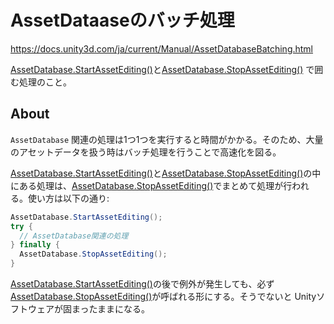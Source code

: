 # AssetDataaseのバッチ処理
https://docs.unity3d.com/ja/current/Manual/AssetDatabaseBatching.html

[AssetDatabase.StartAssetEditing()]と[AssetDatabase.StopAssetEditing()] で囲む処理のこと。

## About
`AssetDatabase` 関連の処理は1つ1つを実行すると時間がかかる。そのため、大量のアセットデータを扱う時はバッチ処理を行うことで高速化を図る。

[AssetDatabase.StartAssetEditing()]と[AssetDatabase.StopAssetEditing()]の中にある処理は、[AssetDatabase.StopAssetEditing()]でまとめて処理が行われる。使い方は以下の通り:

```cs
AssetDatabase.StartAssetEditing();
try {
  // AssetDatabase関連の処理
} finally {
  AssetDatabase.StopAssetEditing();
}
```

[AssetDatabase.StartAssetEditing()]の後で例外が発生しても、必ず[AssetDatabase.StopAssetEditing()]が呼ばれる形にする。そうでないと
Unityソフトウェアが固まったままになる。


[AssetDatabase.StartAssetEditing()]: https://docs.unity3d.com/ja/current/ScriptReference/AssetDatabase.StartAssetEditing.html
[AssetDatabase.StopAssetEditing()]: https://docs.unity3d.com/ja/current/ScriptReference/AssetDatabase.StopAssetEditing.html
